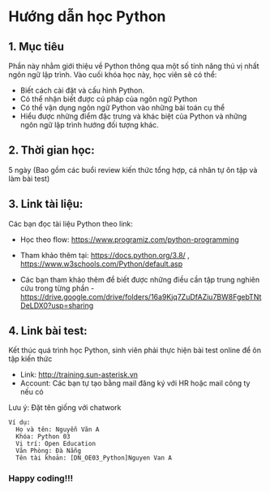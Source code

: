 # Hướng dẫn học Python

## 1. Mục tiêu
Phần này nhằm giới thiệu về Python thông qua một số tính năng thú vị nhất ngôn ngữ lập trình.
Vào cuối khóa học này, học viên sẽ có thể:
  - Biết cách cài đặt và cấu hình Python.
  - Có thể nhận biết được cú pháp của ngôn ngữ Python
  - Có thể vận dụng ngôn ngữ Python vào những bài toán cụ thể
  - Hiểu được những điểm đặc trưng và khác biệt của Python và những ngôn ngữ lập trình hướng đối tượng khác.

## 2. Thời gian học:
5 ngày (Bao gồm các buổi review kiến thức tổng hợp, cá nhân tự ôn tập và làm bài test)

## 3. Link tài liệu:
Các bạn đọc tài liệu Python theo link:
  - Học theo flow: https://www.programiz.com/python-programming
  - Tham khảo thêm tại:
https://docs.python.org/3.8/ ,
https://www.w3schools.com/Python/default.asp

  - Các bạn tham khảo thêm để biết được những điều cần tập trung nghiên cứu trong từng phần - https://drive.google.com/drive/folders/16a9Kjq7ZuDfAZiu7BW8FgebTNtDeLDX0?usp=sharing

## 4. Link bài test:
Kết thúc quá trình học Python, sinh viên phải thực hiện bài test online để ôn tập kiến thức
  - Link: http://training.sun-asterisk.vn
  - Account: Các bạn tự tạo bằng mail đăng ký với HR hoặc mail công ty nếu có

Lưu ý: Đặt tên giống với chatwork
```
Ví dụ:
  Họ và tên: Nguyễn Văn A
  Khóa: Python 03
  Vị trí: Open Education
  Văn Phòng: Đà Nẵng
  Tên tài khoản: [DN_OE03_Python]Nguyen Van A
```
### Happy coding!!!
